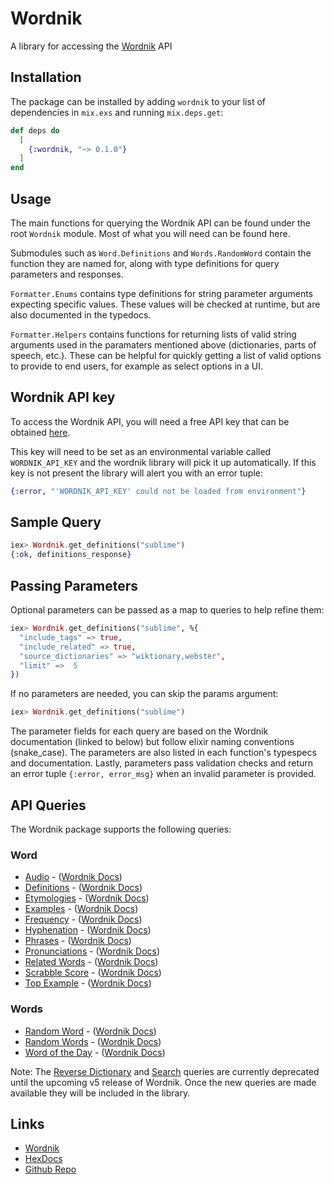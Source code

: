 # Wordnik

A library for accessing the [Wordnik](https://developer.wordnik.com/) API

## Installation

The package can be installed by adding `wordnik` to your list of dependencies in `mix.exs` and running `mix.deps.get`:

```elixir
def deps do
  [
    {:wordnik, "~> 0.1.0"}
  ]
end
```

## Usage

The main functions for querying the Wordnik API can be found under the root `Wordnik` module. Most of what you will need can be found here.

Submodules such as `Word.Definitions` and `Words.RandomWord` contain the function they are named for, along with type definitions for query parameters and responses.

`Formatter.Enums` contains type definitions for string parameter arguments expecting specific values. These values will be checked at runtime, but are also documented in the typedocs.

`Formatter.Helpers` contains functions for returning lists of valid string arguments used in the paramaters mentioned above (dictionaries, parts of speech, etc.). These can be helpful for quickly getting a list of valid options to provide to end users, for example as select options in a UI.

## Wordnik API key

To access the Wordnik API, you will need a free API key that can be obtained [here](https://developer.wordnik.com/).

This key will need to be set as an environmental variable called `WORDNIK_API_KEY` and the wordnik library will pick it up automatically. If this key is not present the library will alert you with an error tuple:

```elixir
{:error, "'WORDNIK_API_KEY' could not be loaded from environment"}
```

## Sample Query

```elixir
iex> Wordnik.get_definitions("sublime")
{:ok, definitions_response}
```

## Passing Parameters

Optional parameters can be passed as a map to queries to help refine them:

```elixir
iex> Wordnik.get_definitions("sublime", %{
  "include_tags" => true,
  "include_related" => true,
  "source_dictionaries" => "wiktionary,webster",
  "limit" =>  5
})
```

If no parameters are needed, you can skip the params argument:

```elixir
iex> Wordnik.get_definitions("sublime")
```

The parameter fields for each query are based on the Wordnik documentation (linked to below) but follow elixir naming conventions (snake_case). The parameters are also listed in each function's typespecs and documentation. Lastly, parameters pass validation checks and return an error tuple `{:error, error_msg}` when an invalid parameter is provided.

## API Queries

The Wordnik package supports the following queries:

### Word

- [Audio](`Word.Audio`) - ([Wordnik Docs](https://developer.wordnik.com/docs#!/word/getAudio))
- [Definitions](`Word.Definitions`) - ([Wordnik Docs](https://developer.wordnik.com/docs#!/word/getDefinitions))
- [Etymologies](`Word.Etymologies`) - ([Wordnik Docs](https://developer.wordnik.com/docs#!/word/getEtymologies))
- [Examples](`Word.Examples`) - ([Wordnik Docs](https://developer.wordnik.com/docs#!/word/getExamples))
- [Frequency](`Word.Frequency`) - ([Wordnik Docs](https://developer.wordnik.com/docs#!/word/getWordFrequency))
- [Hyphenation](`Word.Hyphenation`) - ([Wordnik Docs](https://developer.wordnik.com/docs#!/word/getHyphenation))
- [Phrases](`Word.Phrases`) - ([Wordnik Docs](https://developer.wordnik.com/docs#!/word/getPhrases))
- [Pronunciations](`Word.Pronunciations`) - ([Wordnik Docs](https://developer.wordnik.com/docs#!/word/getTextPronunciations))
- [Related Words](`Word.RelatedWords`) - ([Wordnik Docs](https://developer.wordnik.com/docs#!/word/getRelatedWords))
- [Scrabble Score](`Word.ScrabbleScore`) - ([Wordnik Docs](https://developer.wordnik.com/docs#!/word/getScrabbleScore))
- [Top Example](`Word.TopExample`) - ([Wordnik Docs](https://developer.wordnik.com/docs#!/word/getTopExample))

### Words

- [Random Word](`Words.RandomWord`) - ([Wordnik Docs](https://developer.wordnik.com/docs#!/words/getRandomWord))
- [Random Words](`Words.RandomWords`) - ([Wordnik Docs](https://developer.wordnik.com/docs#!/words/getRandomWords))
- [Word of the Day](`Words.WordOfTheDay`) - ([Wordnik Docs](https://developer.wordnik.com/docs#!/words/getWordOfTheDay))

Note: The [Reverse Dictionary](https://developer.wordnik.com/docs#!/words/reverseDictionary) and [Search](https://developer.wordnik.com/docs#!/words/searchWords) queries are currently deprecated until the upcoming v5 release of Wordnik. Once the new queries are made available they will be included in the library.

## Links

- [Wordnik](https://developer.wordnik.com/)
- [HexDocs](https://hexdocs.pm/wordnik)
- [Github Repo](https://github.com/jt-rose/wordnik)
